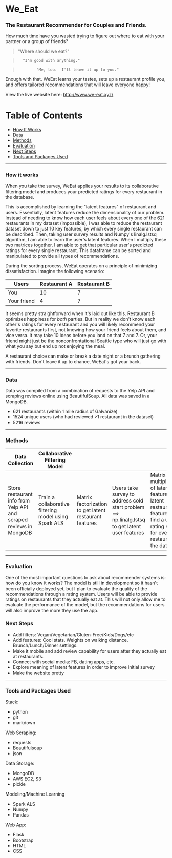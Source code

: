# We_Eat
### The Restaurant Recommender for Couples and Friends.  

How much time have you wasted trying to figure out where to eat with your partner or a group of friends?

>   "Where should we eat?" 

>       "I'm good with anything."

>             "Me, too.  I'll leave it up to you."

Enough with that. WeEat learns your tastes, sets up a restaurant profile you, and offers tailored recommendations that will leave everyone happy!

View the live website here: http://www.we-eat.xyz/

Table of Contents
=================
   * [How It Works](#how-it-works)
   * [Data](#data)
   * [Methods](#methods)
   * [Evaluation](#evaluation)
   * [Next Steps](#next-steps)
   * [Tools and Packages Used](#tools-and-packages-used)


---
### How it works
When you take the survey, WeEat applies your results to its collaborative filtering model and produces your predicted ratings for every restaurant in the database. 

This is accomplished by learning the "latent features" of restaurant and users.  Essentially, latent features reduce the dimensionality of our problem.  Instead of needing to know how each user feels about every one of the 621 restaurants in my dataset (impossible), I was able to reduce the restaurant dataset down to just 10 key features, by which every single restaurant can be described. Then, taking user survey results and Numpy's linalg.lstsq algorithm, I am able to learn the user's latent features.  When I multiply these two matrices together, I am able to get that particular user's predicted ratings for every single restaurant.  This dataframe can be sorted and manipulated to provide all types of recommendations.

During the sorting process, WeEat operates on a principle of minimizing dissatisfaction. Imagine the following scenario:

Users | Restaurant A | Restaurant B 
--- | --- | ---
You | 10 | 7 | 
Your friend | 4 | 7

It seems pretty straightforward when it's laid out like this.  Restaurant B optimizes happiness for *both* parties.  But in reality we don't know each other's ratings for every restaurant and you will likely recommend your favorite restaurants first, not knowing how your friend feels about them, and vice versa.  It may take 10 ideas before you land on that 7 and 7.  Or, your friend might just be the nonconfrontational Seattle type who will just go with what you say but end up not enjoying the meal. 

A restaurant choice can make or break a date night or a brunch gathering with friends.  Don't leave it up to chance, WeEat's got your back.

---
### Data
Data was compiled from a combination of requests to the Yelp API and scraping reviews online using BeautifulSoup. All data was saved in a MongoDB.
- 621 restaurants (within 1 mile radius of Galvanize)
- 1524 unique users (who had reviewed >1 restaurant in the dataset)
- 5216 reviews

---
### Methods

|  Data Collection | Collaborative Filtering Model|   |   |   | Recommend|   |
|---|---|---|---|---|---|---|
| Store restaurant info from Yelp API and scraped reviews in MongoDB  |  Train a collaborative filtering model using Spark ALS | Matrix factorization to get latent restaurant features |  Users take survey to address cold start problem ==> np.linalg.lstsq to get latent user features | Matrix multiplication of latent user features and latent restaurant features to find a user's rating score for every restaurant in the dataset  |  Store user rating matrices in MongoDB |  Sort using principle of minimum dissatisfaction to provide recommendations | Deploy to website using Flask Bootstrap  |

---
### Evaluation
One of the most important questions to ask about recommender systems is: how do you know it works?  The model is still in development so it hasn't been officially deployed yet, but I plan to evaluate the quality of the recommendations through a rating system.  Users will be able to provide ratings on restaurants that they actually eat at.  This will not only allow me to evaluate the performance of the model, but the recommendations for users will also improve the more they use the app.

### Next Steps
* Add filters: Vegan/Vegetarian/Gluten-Free/Kids/Dogs/etc
* Add features: Cool stats. Weights on walking distance. Brunch/Lunch/Dinner settings. 
* Make it mobile and add review capability for users after they actually eat at restaurants.
* Connect with social media: FB, dating apps, etc.
* Explore meaning of latent features in order to improve initial survey
* Make the website pretty


---
### Tools and Packages Used

Stack:
* python
* git
* markdown

Web Scraping:
* requests
* Beautifulsoup
* json

Data Storage:
* MongoDB
* AWS EC2, S3
* pickle

Modeling/Machine Learning
* Spark ALS
* Numpy
* Pandas

Web App:
* Flask
* Bootstrap
* HTML
* CSS





